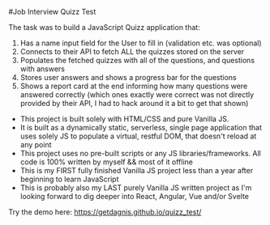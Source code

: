 
#Job Interview Quizz Test

The task was to build a JavaScript Quizz application that:
1) Has a name input field for the User to fill in (validation etc. was optional)
2) Connects to their API to fetch ALL the quizzes stored on the server
3) Populates the fetched quizzes with all of the questions, and questions with answers
4) Stores user answers and shows a progress bar for the questions
5) Shows a report card at the end informing how many questions were answered correctly (which ones exactly were correct was not directly provided by their API, I had to hack around it a bit to get that shown)

- This project is built solely with HTML/CSS and pure Vanilla JS.
- It is built as a dynamically static, serverless, single page application that uses solely JS to populate a virtual, restful DOM, that doesn't reload at any point
- This project uses no pre-built scripts or any JS libraries/frameworks. All code is 100% written by myself && most of it offline
- This is my FIRST fully finished Vanilla JS project less than a year after beginning to learn JavaScript
- This is probably also my LAST purely Vanilla JS written project as I'm looking forward to dig deeper into React, Angular, Vue and/or Svelte

Try the demo here: https://getdagnis.github.io/quizz_test/

